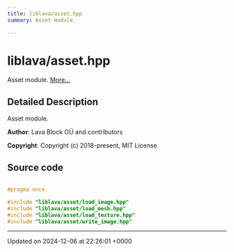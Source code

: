 ```yaml
---
title: liblava/asset.hpp
summary: Asset module. 

---
```


# liblava/asset.hpp

Asset module.  [More...](#detailed-description)

## Detailed Description

Asset module. 

**Author**: Lava Block OÜ and contributors 

**Copyright**: Copyright (c) 2018-present, MIT License 



## Source code

```cpp

#pragma once

#include "liblava/asset/load_image.hpp"
#include "liblava/asset/load_mesh.hpp"
#include "liblava/asset/load_texture.hpp"
#include "liblava/asset/write_image.hpp"
```


-------------------------------

Updated on 2024-12-06 at 22:26:01 +0000
